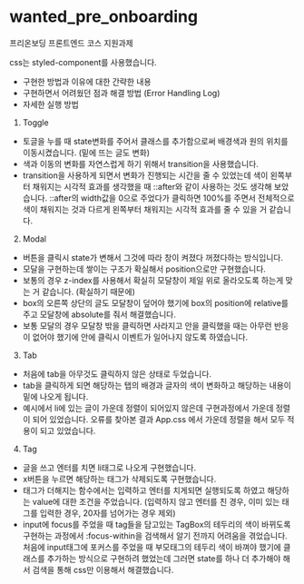# wanted_pre_onboarding
프리온보딩 프론트엔드 코스 지원과제

css는 styled-component를 사용했습니다.
- 구현한 방법과 이유에 대한 간략한 내용
- 구현하면서 어려웠던 점과 해결 방법 (Error Handling Log)
- 자세한 실행 방법

1. Toggle
- 토글을 누를 때 state변화를 주어서 클래스를 추가함으로써 배경색과 원의 위치를 이동시켰습니다. (밑에 뜨는 글도 변화)
- 색과 이동의 변화를 자연스럽게 하기 위해서 transition을 사용했습니다.
- transition을 사용하게 되면서 변화가 진행되는 시간을 줄 수 있었는데 색이 왼쪽부터 채워지는 시각적 효과를 생각했을 때 ::after와 같이 사용하는 것도 생각해 보았습니다.
  ::after의 width값을 0으로 주었다가 클릭하면 100%를 주면서 전체적으로 색이 채워지는 것과 다르게 왼쪽부터 채워지는 시각적 효과를 줄 수 있을 거 같습니다.

2. Modal
- 버튼을 클릭시 state가 변해서 그것에 따라 창이 켜졌다 꺼졌다하는 방식입니다.
- 모달을 구현하는데 쌓이는 구조가 확실해서 position으로만 구현했습니다.
- 보통의 경우 z-index를 사용해서 확실히 모달창이 제일 위로 올라오도록 하는게 맞는 거 같습니다. (확실하기 때문에)
- box의 오른쪽 상단의 글도 모달창이 덮어야 했기에 box의 position에 relative를 주고 모달창에 absolute를 줘서 해결했습니다.
- 보통 모달의 경우 모달창 밖을 클릭하면 사라지고 안을 클릭했을 때는 아무런 반응이 없어야 했기에 안에 클릭시 이벤트가 일어나지 않도록 하였습니다.

3. Tab
- 처음에 tab을 아무것도 클릭하지 않은 상태로 두었습니다.
- tab을 클릭하게 되면 해당하는 탭의 배경과 글자의 색이 변화하고 해당하는 내용이 밑에 나오게 됩니다.
- 예시에서 li에 있는 글이 가운데 정렬이 되어있지 않은데 구현과정에서 가운데 정렬이 되어 있었습니다. 오류를 찾아본 결과 App.css 에서 가운데 정렬을 해서 모두 적용이 되고 있었습니다.

4. Tag
- 글을 쓰고 엔터를 치면 li태그로 나오게 구현했습니다.
- x버튼을 누르면 해당하는 태그가 삭제되도록 구현했습니다.
- 태그가 더해지는 함수에서는 입력하고 엔터를 치게되면 실행되도록 하였고 해당하는 value에 대한 조건을 주었습니다. (입력하지 않고 엔터를 친 경우, 이미 있는 태그를 입력한 경우, 20자를 넘어가는 경우 제외)
- input에 focus를 주었을 때 tag들을 담고있는 TagBox의 테두리의 색이 바뀌도록 구현하는 과정에서 :focus-within을 검색해서 알기 전까지 어려움을 겪었습니다. 처음에 input태그에 포커스를 주었을 때 부모태그의 테두리 색이 바껴야 했기에 클래스를 추가하는 방식으로 구현하려 했었는데 그러면 state를 하나 더 추가해야 해서 검색을 통해 css만 이용해서 해결했습니다.
